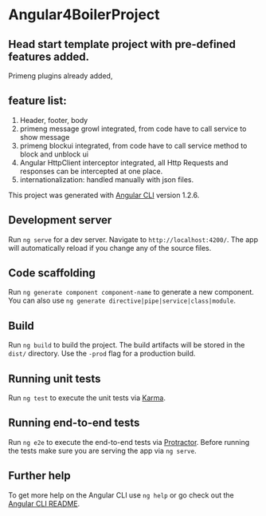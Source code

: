 # Angular4BoilerProject
 
 
## Head start template project with pre-defined features added.

Primeng plugins already added,

## feature list:

 1. Header, footer, body
 2. primeng message growl integrated, from code have to call service to show message
 3. primeng blockui integrated, from code have to call service method to block and unblock ui
 4. Angular HttpClient interceptor integrated, all Http Requests and responses can be intercepted at one place.
 5. internationalization: handled manually with json files.
 
 

This project was generated with [Angular CLI](https://github.com/angular/angular-cli) version 1.2.6.

## Development server

Run `ng serve` for a dev server. Navigate to `http://localhost:4200/`. The app will automatically reload if you change any of the source files.

## Code scaffolding

Run `ng generate component component-name` to generate a new component. You can also use `ng generate directive|pipe|service|class|module`.

## Build

Run `ng build` to build the project. The build artifacts will be stored in the `dist/` directory. Use the `-prod` flag for a production build.

## Running unit tests

Run `ng test` to execute the unit tests via [Karma](https://karma-runner.github.io).

## Running end-to-end tests

Run `ng e2e` to execute the end-to-end tests via [Protractor](http://www.protractortest.org/).
Before running the tests make sure you are serving the app via `ng serve`.

## Further help

To get more help on the Angular CLI use `ng help` or go check out the [Angular CLI README](https://github.com/angular/angular-cli/blob/master/README.md).
